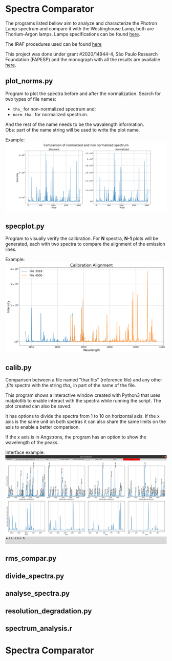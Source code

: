 # Spectra Comparator
The programs listed bellow aim to analyze and characterize the Photron Lamp spectrum and compare it with the Westinghouse Lamp, both are Thorium-Argon lamps. Lamps specifications can be found [here](http://iraf.noao.edu/specatlas/).  

The IRAF procedures used can be found [here](iraf.md)  

This project was done under grant #2020/14944-4, São Paulo Research Foundation (FAPESP) and the monograph with all the results are available [here](tese.pdf).

## plot_norms.py
Program to plot the spectra before and after the normalization. Search for two types of file names:

- `tha_` for non-normalized spectrum and;
- `norm_tha_` for normalized spectrum.

And the rest of the name needs to be the wavalength information.  
Obs: part of the name string will be used to write the plot name.  

Example:
![plot_norms example](Plots_comp_norm_3918.png)

## specplot.py
Program to visually verify the calibration. For **N** spectra, **N-1** plots will be generated, each with two spectra to compare the alignment of the emission lines.

Example:
![plot_norms example](Plots_3918_4000.png)

## calib.py
Comparison between a file named "thar.fits" (reference file) and any other *.fits* spectra with the string *tha_* in part of the name of the file.  

This program shows a interactive window created with Python3 that uses matplotlib to enable interact with the spectra while running the script. The plot created can also be saved.  

It has options to divide the spectra from 1 to 10 on horizontal axis. If the x axis is the same unit on both spetras it can also share the same limits on the axis to enable a better comparison.  

If the x axis is in Angstrons, the program has an option to show the wavelength of the peaks.  

Interface example:
![example](tiks_example.png)

## rms_compar.py

## divide_spectra.py

## analyse_spectra.py

## resolution_degradation.py

## spectrum_analysis.r

# Spectra Comparator
